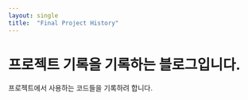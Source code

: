```yaml
---
layout: single
title:  "Final Project History"
---
```


# 프로젝트 기록을 기록하는 블로그입니다.

프로젝트에서 사용하는 코드들을 기록하려 합니다.

